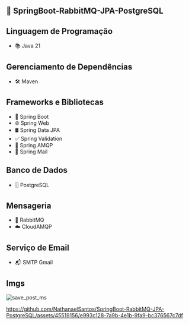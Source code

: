 ## 🚀 SpringBoot-RabbitMQ-JPA-PostgreSQL

## Linguagem de Programação
- 📚 Java 21

## Gerenciamento de Dependências
- 🛠️ Maven

## Frameworks e Bibliotecas
- 🌱 Spring Boot
- 🌐 Spring Web
- 🛢️ Spring Data JPA
- ✅ Spring Validation
- 🐰 Spring AMQP
- 📧 Spring Mail

## Banco de Dados
- 🗄️ PostgreSQL

## Mensageria
- 📨 RabbitMQ
- ☁️ CloudAMQP

## Serviço de Email
- 📬 SMTP Gmail

## Imgs

![save_post_ms](https://github.com/NathanaelSantos/SpringBoot-RabbitMQ-JPA-PostgreSQL/assets/45519156/eb1a4c4c-42f2-46ad-9a67-686d4695adc5)

https://github.com/NathanaelSantos/SpringBoot-RabbitMQ-JPA-PostgreSQL/assets/45519156/e993c128-7a9b-4e1b-9fa9-bc376567c7df


